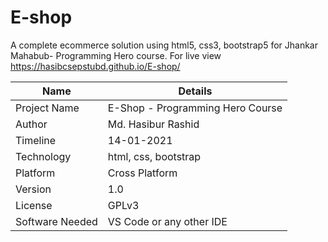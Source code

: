# E-shop
A complete ecommerce solution using html5, css3, bootstrap5 for Jhankar Mahabub- Programming Hero course. For live view https://hasibcsepstubd.github.io/E-shop/


| Name | Details |
| ------ | ------ |
| Project Name | E-Shop - Programming Hero Course |
| Author | Md. Hasibur Rashid |
| Timeline | 14-01-2021 |
| Technology |  html, css, bootstrap |
| Platform | Cross Platform |
| Version | 1.0 |
| License | GPLv3 |
| Software Needed | VS Code or any other IDE

